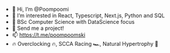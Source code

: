 - 👋 Hi, I’m @Poompoomi
- 👀 I’m interested in React, Typescript, Next.js, Python and SQL
- 🌱 BSc Computer Science with DataScience focus
- 💞️ Send me a project!
- 📫 https://t.me/poompoomski
- 🔥 Overclocking 🔥, SCCA Racing 🏎️, Natural Hypertrophy 💪
